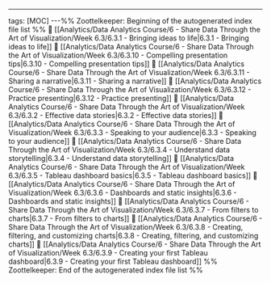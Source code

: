 ---
tags: [MOC]
---%% Zoottelkeeper: Beginning of the autogenerated index file list  %%
📄 [[Analytics/Data Analytics Course/6 - Share Data Through the Art of Visualization/Week 6.3/6.3.1 - Bringing ideas to life|6.3.1 - Bringing ideas to life]]
📄 [[Analytics/Data Analytics Course/6 - Share Data Through the Art of Visualization/Week 6.3/6.3.10 - Compelling presentation tips|6.3.10 - Compelling presentation tips]]
📄 [[Analytics/Data Analytics Course/6 - Share Data Through the Art of Visualization/Week 6.3/6.3.11 - Sharing a narrative|6.3.11 - Sharing a narrative]]
📄 [[Analytics/Data Analytics Course/6 - Share Data Through the Art of Visualization/Week 6.3/6.3.12 - Practice presenting|6.3.12 - Practice presenting]]
📄 [[Analytics/Data Analytics Course/6 - Share Data Through the Art of Visualization/Week 6.3/6.3.2 - Effective data stories|6.3.2 - Effective data stories]]
📄 [[Analytics/Data Analytics Course/6 - Share Data Through the Art of Visualization/Week 6.3/6.3.3 - Speaking to your audience|6.3.3 - Speaking to your audience]]
📄 [[Analytics/Data Analytics Course/6 - Share Data Through the Art of Visualization/Week 6.3/6.3.4 - Understand data storytelling|6.3.4 - Understand data storytelling]]
📄 [[Analytics/Data Analytics Course/6 - Share Data Through the Art of Visualization/Week 6.3/6.3.5 - Tableau dashboard basics|6.3.5 - Tableau dashboard basics]]
📄 [[Analytics/Data Analytics Course/6 - Share Data Through the Art of Visualization/Week 6.3/6.3.6 - Dashboards and static insights|6.3.6 - Dashboards and static insights]]
📄 [[Analytics/Data Analytics Course/6 - Share Data Through the Art of Visualization/Week 6.3/6.3.7 - From filters to charts|6.3.7 - From filters to charts]]
📄 [[Analytics/Data Analytics Course/6 - Share Data Through the Art of Visualization/Week 6.3/6.3.8 - Creating, filtering, and customizing charts|6.3.8 - Creating, filtering, and customizing charts]]
📄 [[Analytics/Data Analytics Course/6 - Share Data Through the Art of Visualization/Week 6.3/6.3.9 - Creating your first Tableau dashboard|6.3.9 - Creating your first Tableau dashboard]]
%% Zoottelkeeper: End of the autogenerated index file list  %%
